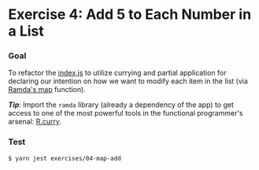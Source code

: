 # Exercise 4: Add 5 to Each Number in a List

### Goal

To refactor the [index.js](./index.js) to utilize currying and partial application for declaring
our intention on how we want to modify each item in the list (via [Ramda's map](http://ramdajs.com/docs/#map) function).

___Tip___: Import the `ramda` library (already a dependency of the app) to get access to one of the most powerful
tools in the functional programmer's arsenal: [R.curry](http://ramdajs.com/docs/#curry).

### Test

```
$ yarn jest exercises/04-map-add
```
